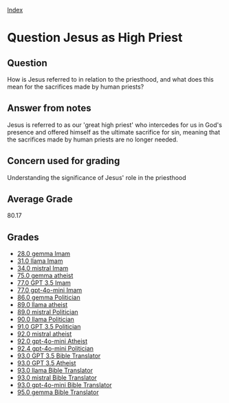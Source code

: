 
[Index](../../index.md)
# Question Jesus as High Priest
## Question
How is Jesus referred to in relation to the priesthood, and what does this mean for the sacrifices made by human priests?

## Answer from notes
Jesus is referred to as our 'great high priest' who intercedes for us in God's presence and offered himself as the ultimate sacrifice for sin, meaning that the sacrifices made by human priests are no longer needed.

## Concern used for grading
Understanding the significance of Jesus' role in the priesthood

## Average Grade
80.17

## Grades
 * [28.0 gemma Imam](../answers/gemma_Imam/Jesus_as_High_Priest.md)
 * [31.0 llama Imam](../answers/llama_Imam/Jesus_as_High_Priest.md)
 * [34.0 mistral Imam](../answers/mistral_Imam/Jesus_as_High_Priest.md)
 * [75.0 gemma atheist](../answers/gemma_atheist/Jesus_as_High_Priest.md)
 * [77.0 GPT 3.5 Imam](../answers/GPT_3.5_Imam/Jesus_as_High_Priest.md)
 * [77.0 gpt-4o-mini Imam](../answers/gpt-4o-mini_Imam/Jesus_as_High_Priest.md)
 * [86.0 gemma Politician](../answers/gemma_Politician/Jesus_as_High_Priest.md)
 * [89.0 llama atheist](../answers/llama_atheist/Jesus_as_High_Priest.md)
 * [89.0 mistral Politician](../answers/mistral_Politician/Jesus_as_High_Priest.md)
 * [90.0 llama Politician](../answers/llama_Politician/Jesus_as_High_Priest.md)
 * [91.0 GPT 3.5 Politician](../answers/GPT_3.5_Politician/Jesus_as_High_Priest.md)
 * [92.0 mistral atheist](../answers/mistral_atheist/Jesus_as_High_Priest.md)
 * [92.0 gpt-4o-mini Atheist](../answers/gpt-4o-mini_Atheist/Jesus_as_High_Priest.md)
 * [92.4 gpt-4o-mini Politician](../answers/gpt-4o-mini_Politician/Jesus_as_High_Priest.md)
 * [93.0 GPT 3.5 Bible Translator](../answers/GPT_3.5_Bible_Translator/Jesus_as_High_Priest.md)
 * [93.0 GPT 3.5 Atheist](../answers/GPT_3.5_Atheist/Jesus_as_High_Priest.md)
 * [93.0 llama Bible Translator](../answers/llama_Bible_Translator/Jesus_as_High_Priest.md)
 * [93.0 mistral Bible Translator](../answers/mistral_Bible_Translator/Jesus_as_High_Priest.md)
 * [93.0 gpt-4o-mini Bible Translator](../answers/gpt-4o-mini_Bible_Translator/Jesus_as_High_Priest.md)
 * [95.0 gemma Bible Translator](../answers/gemma_Bible_Translator/Jesus_as_High_Priest.md)
